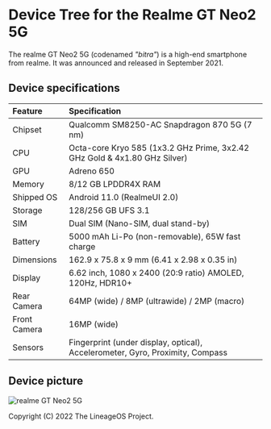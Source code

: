 # Device Tree for the Realme GT Neo2 5G

The realme GT Neo2 5G (codenamed _"bitra"_) is a high-end smartphone from realme. It was announced and released in September 2021.

## Device specifications

| Feature               | Specification                                                                 |
| :---------------------| :-----------------------------------------------------------------------------|
| Chipset               | Qualcomm SM8250-AC Snapdragon 870 5G (7 nm)                                      |
| CPU                   | Octa-core Kryo 585 (1x3.2 GHz Prime, 3x2.42 GHz Gold & 4x1.80 GHz Silver)     |
| GPU                   | Adreno 650                                                                    |
| Memory                | 8/12 GB LPDDR4X RAM                                                           |
| Shipped OS            | Android 11.0 (RealmeUI 2.0)                                                   |
| Storage               | 128/256 GB UFS 3.1                                                            |
| SIM                   | Dual SIM (Nano-SIM, dual stand-by)                                            |
| Battery               | 5000 mAh Li-Po (non-removable), 65W fast charge                               |
| Dimensions            | 162.9 x 75.8 x 9 mm (6.41 x 2.98 x 0.35 in)                                   |
| Display               | 6.62 inch, 1080 x 2400 (20:9 ratio) AMOLED, 120Hz, HDR10+                     |
| Rear Camera           | 64MP (wide) / 8MP (ultrawide) / 2MP (macro)                                   |
| Front Camera          | 16MP (wide)                                                                   |
| Sensors               | Fingerprint (under display, optical), Accelerometer, Gyro, Proximity, Compass |

## Device picture

![realme GT Neo2 5G](https://cdn-files.kimovil.com/default/0006/52/thumb_551574_default_big.jpeg)

Copyright (C) 2022 The LineageOS Project.